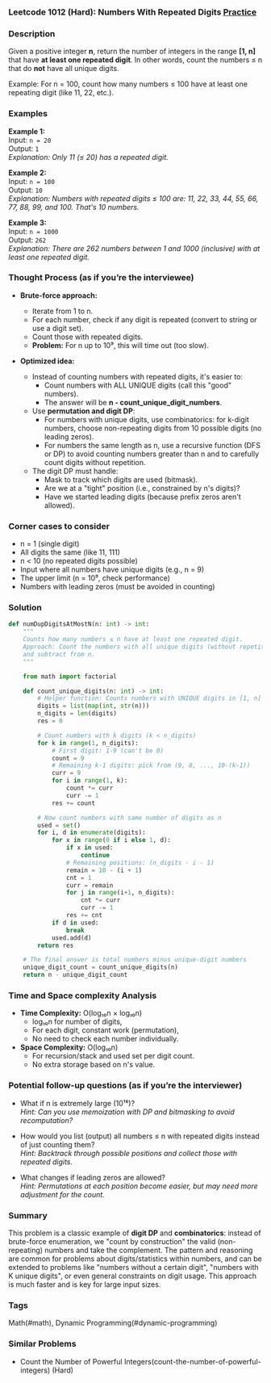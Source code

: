 ### Leetcode 1012 (Hard): Numbers With Repeated Digits [Practice](https://leetcode.com/problems/numbers-with-repeated-digits)

### Description  
Given a positive integer **n**, return the number of integers in the range **[1, n]** that have **at least one repeated digit**. In other words, count the numbers ≤ n that do **not** have all unique digits.

Example: For n = 100, count how many numbers ≤ 100 have at least one repeating digit (like 11, 22, etc.).

### Examples  

**Example 1:**  
Input: `n = 20`  
Output: `1`  
*Explanation: Only 11 (≤ 20) has a repeated digit.*

**Example 2:**  
Input: `n = 100`  
Output: `10`  
*Explanation: Numbers with repeated digits ≤ 100 are: 11, 22, 33, 44, 55, 66, 77, 88, 99, and 100. That's 10 numbers.*

**Example 3:**  
Input: `n = 1000`  
Output: `262`  
*Explanation: There are 262 numbers between 1 and 1000 (inclusive) with at least one repeated digit.*

### Thought Process (as if you’re the interviewee)  

- **Brute-force approach:**  
  - Iterate from 1 to n.
  - For each number, check if any digit is repeated (convert to string or use a digit set).
  - Count those with repeated digits.
  - **Problem:** For n up to 10⁹, this will time out (too slow).
  
- **Optimized idea:**  
  - Instead of counting numbers with repeated digits, it's easier to:
    - Count numbers with ALL UNIQUE digits (call this "good" numbers).
    - The answer will be **n - count\_unique\_digit\_numbers**.
  - Use **permutation and digit DP**:
    - For numbers with unique digits, use combinatorics: for k-digit numbers,
      choose non-repeating digits from 10 possible digits (no leading zeros).
    - For numbers the same length as n, use a recursive function (DFS or DP)
      to avoid counting numbers greater than n and to carefully count digits without repetition.
  - The digit DP must handle:
    - Mask to track which digits are used (bitmask).
    - Are we at a "tight" position (i.e., constrained by n's digits)?
    - Have we started leading digits (because prefix zeros aren't allowed).

### Corner cases to consider  
- n = 1 (single digit)
- All digits the same (like 11, 111)
- n < 10 (no repeated digits possible)
- Input where all numbers have unique digits (e.g., n = 9)
- The upper limit (n = 10⁹, check performance)
- Numbers with leading zeros (must be avoided in counting)

### Solution

```python
def numDupDigitsAtMostN(n: int) -> int:
    """
    Counts how many numbers ≤ n have at least one repeated digit.
    Approach: Count the numbers with all unique digits (without repetition),
    and subtract from n.
    """

    from math import factorial

    def count_unique_digits(n: int) -> int:
        # Helper function: Counts numbers with UNIQUE digits in [1, n]
        digits = list(map(int, str(n)))
        n_digits = len(digits)
        res = 0

        # Count numbers with k digits (k < n_digits)
        for k in range(1, n_digits):
            # First digit: 1-9 (can't be 0)
            count = 9
            # Remaining k-1 digits: pick from (9, 8, ..., 10-(k-1))
            curr = 9
            for i in range(1, k):
                count *= curr
                curr -= 1
            res += count

        # Now count numbers with same number of digits as n
        used = set()
        for i, d in enumerate(digits):
            for x in range(0 if i else 1, d):
                if x in used:
                    continue
                # Remaining positions: (n_digits - i - 1)
                remain = 10 - (i + 1)
                cnt = 1
                curr = remain
                for j in range(i+1, n_digits):
                    cnt *= curr
                    curr -= 1
                res += cnt
            if d in used:
                break
            used.add(d)
        return res

    # The final answer is total numbers minus unique-digit numbers
    unique_digit_count = count_unique_digits(n)
    return n - unique_digit_count

```

### Time and Space complexity Analysis  

- **Time Complexity:** O(log₁₀n × log₁₀n)  
  - log₁₀n for number of digits,  
  - For each digit, constant work (permutation),  
  - No need to check each number individually.
- **Space Complexity:** O(log₁₀n)  
  - For recursion/stack and used set per digit count.  
  - No extra storage based on n's value.

### Potential follow-up questions (as if you’re the interviewer)  

- What if n is extremely large (10¹⁸)?  
  *Hint: Can you use memoization with DP and bitmasking to avoid recomputation?*

- How would you list (output) all numbers ≤ n with repeated digits instead of just counting them?  
  *Hint: Backtrack through possible positions and collect those with repeated digits.*

- What changes if leading zeros are allowed?  
  *Hint: Permutations at each position become easier, but may need more adjustment for the count.*

### Summary
This problem is a classic example of **digit DP** and **combinatorics**: instead of brute-force enumeration, we "count by construction" the valid (non-repeating) numbers and take the complement. The pattern and reasoning are common for problems about digits/statistics within numbers, and can be extended to problems like "numbers without a certain digit", "numbers with K unique digits", or even general constraints on digit usage. This approach is much faster and is key for large input sizes.

### Tags
Math(#math), Dynamic Programming(#dynamic-programming)

### Similar Problems
- Count the Number of Powerful Integers(count-the-number-of-powerful-integers) (Hard)